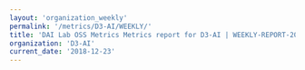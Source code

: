 ```yaml
---
layout: 'organization_weekly'
permalink: '/metrics/D3-AI/WEEKLY/'
title: 'DAI Lab OSS Metrics Metrics report for D3-AI | WEEKLY-REPORT-2018-12-23'
organization: 'D3-AI'
current_date: '2018-12-23'
---
```

